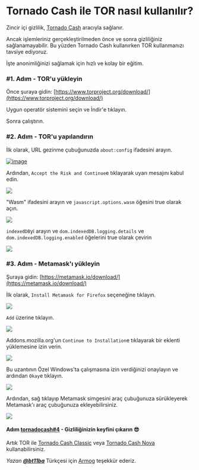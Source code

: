 # Tornado Cash ile TOR nasıl kullanılır?

Zincir içi gizlilik, [Tornado Cash](https://tornado.cash) aracıyla sağlanır.

Ancak işlemleriniz gerçekleştirilmeden önce ve sonra gizliliğiniz sağlanamayabilir. Bu yüzden Tornado Cash kullanırken TOR kullanmanızı tavsiye ediyoruz.

İşte anonimliğinizi sağlamak için hızlı ve kolay bir eğitim.

### #1. Adım - TOR'u yükleyin

Önce şuraya gidin: [https://www.torproject.org/download/](https://www.torproject.org/download/)

Uygun operatör sistemini seçin ve İndir'e tıklayın.

Sonra çalıştırın.

### **#2. Adım - TOR'u yapılandırın**

İlk olarak, URL gezinme çubuğunuzda `about:config` ifadesini arayın.

[![image](https://user-images.githubusercontent.com/75987728/155968282-69afa75b-4005-44b4-9f22-aef7a572e013.png)](https://user-images.githubusercontent.com/75987728/155968282-69afa75b-4005-44b4-9f22-aef7a572e013.png)

Ardından, `Accept the Risk and Continue`e tıklayarak uyarı mesajını kabul edin.

![](https://user-images.githubusercontent.com/75987728/155968302-10685c1f-bf41-40e5-b3f8-23e51131c7dd.png)

"Wasm" ifadesini arayın ve `javascript.options.wasm` öğesini true olarak açın.

![](https://user-images.githubusercontent.com/75987728/155968323-f102f797-01d2-4b7f-9aa6-0ec3ebe863b0.png)

`indexedDB`yi arayın ve `dom.indexedDB.logging.details` ve `dom.indexedDB.logging.enabled` öğelerini true olarak çevirin

![](https://user-images.githubusercontent.com/75987728/155968352-25718fe5-a7a5-453d-a865-fe99dab85e53.png)

### **#3. Adım -** Metamask'ı yükleyin

Şuraya gidin: [https://metamask.io/download/](https://metamask.io/download/)

İlk olarak, `Install Metamask for Firefox` seçeneğine tıklayın.

![](https://user-images.githubusercontent.com/75987728/155968375-846a76f6-324c-4143-872d-80c7ee11e726.png)

`Add` üzerine tıklayın.

![](https://user-images.githubusercontent.com/75987728/155968392-de36b5e0-37c9-4af4-b69a-c4dd4c662f52.png)

Addons.mozilla.org'un `Continue to Installation`e tıklayarak bir eklenti yüklemesine izin verin.

![](https://user-images.githubusercontent.com/75987728/155968420-20b64e64-7a59-4ea4-9255-33a3284d3ee6.png)

Bu uzantının Özel Windows'ta çalışmasına izin verdiğinizi onaylayın ve ardından `Okay`e tıklayın.

![](https://user-images.githubusercontent.com/75987728/155968440-d7d48f4b-6f8f-4112-8872-faa6391ce632.png)

Ardından, sağ tıklayıp Metamask simgesini araç çubuğunuza sürükleyerek Metamask'ı araç çubuğunuza ekleyebilirsiniz.

![](https://github.com/tornadocash/docs/raw/en/.gitbook/assets/metamaskicon\(1\).gif)

#### Adım [**tornadocash#4**](https://github.com/tornadocash/docs/pull/4) **- Gizliliğinizin keyfini çıkarın** 😎

Artık TOR ile [Tornado Cash Classic](https://tornadocash.eth.link) veya [Tornado Cash Nova](https://nova.tornadocash.eth.link) kullanabilirsiniz.

_Yazan_ [_**@bt11ba**_](https://torn.community/u/bt11ba/) Türkçesi için [Armog](https://twitter.com/armogedd0n) teşekkür ederiz.
